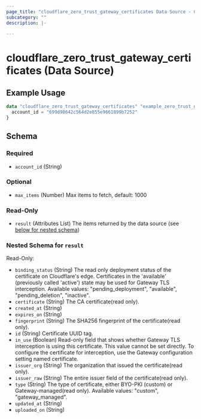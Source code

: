 ```yaml
---
page_title: "cloudflare_zero_trust_gateway_certificates Data Source - Cloudflare"
subcategory: ""
description: |-
  
---
```


# cloudflare_zero_trust_gateway_certificates (Data Source)



## Example Usage

```terraform
data "cloudflare_zero_trust_gateway_certificates" "example_zero_trust_gateway_certificates" {
  account_id = "699d98642c564d2e855e9661899b7252"
}
```

<!-- schema generated by tfplugindocs -->
## Schema

### Required

- `account_id` (String)

### Optional

- `max_items` (Number) Max items to fetch, default: 1000

### Read-Only

- `result` (Attributes List) The items returned by the data source (see [below for nested schema](#nestedatt--result))

<a id="nestedatt--result"></a>
### Nested Schema for `result`

Read-Only:

- `binding_status` (String) The read only deployment status of the certificate on Cloudflare's edge. Certificates in the 'available' (previously called 'active') state may be used for Gateway TLS interception.
Available values: "pending_deployment", "available", "pending_deletion", "inactive".
- `certificate` (String) The CA certificate(read only).
- `created_at` (String)
- `expires_on` (String)
- `fingerprint` (String) The SHA256 fingerprint of the certificate(read only).
- `id` (String) Certificate UUID tag.
- `in_use` (Boolean) Read-only field that shows whether Gateway TLS interception is using this certificate. This value cannot be set directly. To configure the certificate for interception, use the Gateway configuration setting named certificate.
- `issuer_org` (String) The organization that issued the certificate(read only).
- `issuer_raw` (String) The entire issuer field of the certificate(read only).
- `type` (String) The type of certificate, either BYO-PKI (custom) or Gateway-managed(read only).
Available values: "custom", "gateway_managed".
- `updated_at` (String)
- `uploaded_on` (String)


